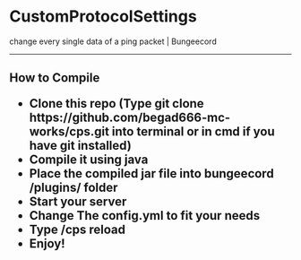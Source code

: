 # CustomProtocolSettings
change every single data of a ping packet | Bungeecord
<hr />
<h2 /> How to Compile
<ul>
<li> Clone this repo (Type git clone https://github.com/begad666-mc-works/cps.git into terminal or in cmd if you have git installed)
<li> Compile it using java
<li> Place the compiled jar file into bungeecord /plugins/ folder
<li> Start your server
<li> Change The config.yml to fit your needs
<li> Type /cps reload
<li> Enjoy!
<ul>
